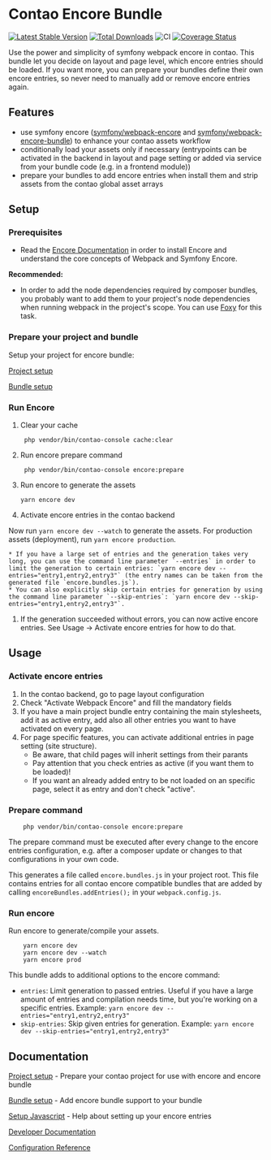 # Contao Encore Bundle
[![Latest Stable Version](https://img.shields.io/packagist/v/heimrichhannot/contao-encore-bundle.svg)](https://packagist.org/packages/heimrichhannot/contao-encore-bundle)
[![Total Downloads](https://img.shields.io/packagist/dt/heimrichhannot/contao-encore-bundle.svg)](https://packagist.org/packages/heimrichhannot/contao-encore-bundle)
![CI](https://github.com/heimrichhannot/contao-encore-bundle/workflows/CI/badge.svg)
[![Coverage Status](https://coveralls.io/repos/github/heimrichhannot/contao-encore-bundle/badge.svg?branch=master)](https://coveralls.io/github/heimrichhannot/contao-encore-bundle?branch=master)

Use the power and simplicity of symfony webpack encore in contao. This bundle let you decide on layout and page level, which encore entries should be loaded. If you want more, you can prepare your bundles define their own encore entries, so never need to manually add or remove encore entries again.

## Features
- use symfony encore ([symfony/webpack-encore](https://github.com/symfony/webpack-encore) and [symfony/webpack-encore-bundle](https://github.com/symfony/webpack-encore-bundle)) to enhance your contao assets workflow
- conditionally load your assets only if necessary (entrypoints can be activated in the backend in layout and page setting or added via service from your bundle code (e.g. in a frontend module))
- prepare your bundles to add encore entries when install them and strip assets from the contao global asset arrays


## Setup


### Prerequisites

* Read the [Encore Documentation](https://symfony.com/doc/current/frontend.html) in order to install Encore and understand the core concepts of Webpack and Symfony Encore.

**Recommended:**

* In order to add the node dependencies required by composer bundles, you probably want to add them to your project's node dependencies when running webpack in the project's scope. You can use [Foxy](docs/introductions/bundles_with_webpack.md) for this task.


### Prepare your project and bundle

Setup your project for encore bundle: 

[Project setup](docs/setup_project.md)

[Bundle setup](docs/setup_bundle.md)


### Run Encore

1. Clear your cache
   
        php vendor/bin/contao-console cache:clear

1. Run encore prepare command

        php vendor/bin/contao-console encore:prepare

1.  Run encore to generate the assets

    `yarn encore dev`

1. Activate encore entries in the contao backend

Now run `yarn encore dev --watch` to generate the assets. For production assets (deployment), run `yarn encore production`.
  
    * If you have a large set of entries and the generation takes very long, you can use the command line parameter `--entries` in order to limit the generation to certain entries: `yarn encore dev --entries="entry1,entry2,entry3"` (the entry names can be taken from the generated file `encore.bundles.js`).
    * You can also explicitly skip certain entries for generation by using the command line parameter `--skip-entries`: `yarn encore dev --skip-entries="entry1,entry2,entry3"`.

1. If the generation succeeded without errors, you can now active encore entries. See Usage -> Activate encore entries for  how to do that.


## Usage

### Activate encore entries

1. In the contao backend, go to page layout configuration
1. Check "Activate Webpack Encore" and fill the mandatory fields
1. If you have a main project bundle entry containing the main stylesheets, add it as active entry, add also all other entries you want to have activated on every page. 
1. For page specific features, you can activate additional entries in page setting (site structure).
    * Be aware, that child pages will inherit settings from their parants
    * Pay attention that you check entries as active (if you want them to be loaded)!
    * If you want an already added entry to be not loaded on an specific page, select it as entry and don't check "active".

### Prepare command

        php vendor/bin/contao-console encore:prepare

The prepare command must be executed after every change to the encore entries configuration, e.g. after a composer update or changes to that configurations in your own code. 

This generates a file called `encore.bundles.js` in your project root.
This file contains entries for all contao encore compatible bundles that are added by calling `encoreBundles.addEntries();` in your `webpack.config.js`.

### Run encore

Run encore to generate/compile your assets. 

        yarn encore dev 
        yarn encore dev --watch 
        yarn encore prod

This bundle adds to additional options to the encore command:

* `entries`: Limit generation to passed entries. Useful if you have a large amount of entries and compilation needs time, but you're working on a specific entries.  Example: `yarn encore dev --entries="entry1,entry2,entry3"`
* `skip-entries`: Skip given entries for generation. Example: `yarn encore dev --skip-entries="entry1,entry2,entry3"`

## Documentation

[Project setup](docs/setup_project.md) - Prepare your contao project for use with encore and encore bundle

[Bundle setup](docs/setup_bundle.md) - Add encore bundle support to your bundle

[Setup Javascript](docs/setup_javascript.md) - Help about setting up your encore entries

[Developer Documentation](docs/developers.md)

[Configuration Reference](docs/configuration.md)